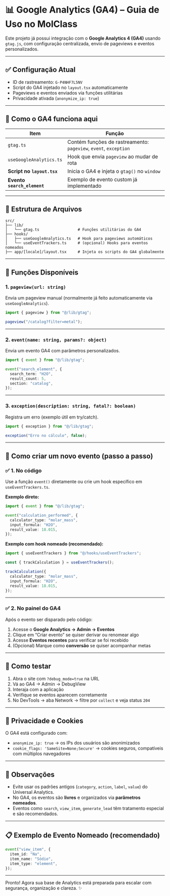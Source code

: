 # 📊 Google Analytics (GA4) – Guia de Uso no MolClass

Este projeto já possui integração com o **Google Analytics 4 (GA4)** usando `gtag.js`, com configuração centralizada, envio de pageviews e eventos personalizados.

---

## ✅ Configuração Atual

- ID de rastreamento: `G-P4NHF7L5NV`
- Script do GA4 injetado no `layout.tsx` automaticamente
- Pageviews e eventos enviados via funções utilitárias
- Privacidade ativada (`anonymize_ip: true`)

---

## 🧠 Como o GA4 funciona aqui

| Item                        | Função                                                           |
| --------------------------- | ---------------------------------------------------------------- |
| `gtag.ts`                   | Contém funções de rastreamento: `pageview`, `event`, `exception` |
| `useGoogleAnalytics.ts`     | Hook que envia `pageview` ao mudar de rota                       |
| **Script no `layout.tsx`**  | Inicia o GA4 e injeta o `gtag()` no `window`                     |
| **Evento `search_element`** | Exemplo de evento custom já implementado                         |

---

## 📂 Estrutura de Arquivos

```
src/
├── lib/
│   └── gtag.ts                 # Funções utilitárias do GA4
├── hooks/
│   ├── useGoogleAnalytics.ts   # Hook para pageviews automáticos
│   └── useEventTrackers.ts     # (opcional) Hooks para eventos nomeados
├── app/[locale]/layout.tsx     # Injeta os scripts do GA4 globalmente
```

---

## 🧩 Funções Disponíveis

### 1. `pageview(url: string)`

Envia um pageview manual (normalmente já feito automaticamente via `useGoogleAnalytics`).

```ts
import { pageview } from "@/lib/gtag";

pageview("/catalog?filter=metal");
```

---

### 2. `event(name: string, params?: object)`

Envia um evento GA4 com parâmetros personalizados.

```ts
import { event } from "@/lib/gtag";

event("search_element", {
  search_term: "H2O",
  result_count: 5,
  section: "catalog",
});
```

---

### 3. `exception(description: string, fatal?: boolean)`

Registra um erro (exemplo útil em try/catch).

```ts
import { exception } from "@/lib/gtag";

exception("Erro no cálculo", false);
```

---

## 🚀 Como criar um novo evento (passo a passo)

### ✅ 1. No código

Use a função `event()` diretamente ou crie um hook específico em `useEventTrackers.ts`.

**Exemplo direto:**

```ts
import { event } from "@/lib/gtag";

event("calculation_performed", {
  calculator_type: "molar_mass",
  input_formula: "H2O",
  result_value: 18.015,
});
```

**Exemplo com hook nomeado (recomendado):**

```ts
import { useEventTrackers } from "@/hooks/useEventTrackers";

const { trackCalculation } = useEventTrackers();

trackCalculation({
  calculator_type: "molar_mass",
  input_formula: "H2O",
  result_value: 18.015,
});
```

---

### ✅ 2. No painel do GA4

Após o evento ser disparado pelo código:

1. Acesse o **Google Analytics → Admin → Eventos**
2. Clique em “Criar evento” se quiser derivar ou renomear algo
3. Acesse **Eventos recentes** para verificar se foi recebido
4. (Opcional) Marque como **conversão** se quiser acompanhar metas

---

## 🔎 Como testar

1. Abra o site com `?debug_mode=true` na URL
2. Vá ao GA4 → Admin → DebugView
3. Interaja com a aplicação
4. Verifique se eventos aparecem corretamente
5. No DevTools → aba Network → filtre por `collect` e veja status `204`

---

## 🔐 Privacidade e Cookies

O GA4 está configurado com:

- `anonymize_ip: true` → os IPs dos usuários são anonimizados
- `cookie_flags: 'SameSite=None;Secure'` → cookies seguros, compatíveis com múltiplos navegadores

---

## 📌 Observações

- Evite usar os padrões antigos (`category`, `action`, `label`, `value`) do Universal Analytics.
- No GA4, os eventos são **livres** e organizados via **parâmetros nomeados**.
- Eventos como `search`, `view_item`, `generate_lead` têm tratamento especial e são recomendados.

---

## 📋 Exemplo de Evento Nomeado (recomendado)

```ts
event("view_item", {
  item_id: "Na",
  item_name: "Sódio",
  item_type: "element",
});
```

---

Pronto! Agora sua base de Analytics está preparada para escalar com segurança, organização e clareza. ✨
